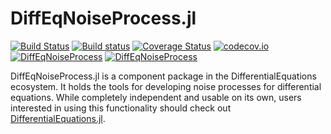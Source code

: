 # DiffEqNoiseProcess.jl

[![Build Status](https://travis-ci.org/JuliaDiffEq/DiffEqNoiseProcess.jl.svg?branch=master)](https://travis-ci.org/JuliaDiffEq/DiffEqNoiseProcess.jl)
[![Build status](https://ci.appveyor.com/api/projects/status/29rskms03i48xxt1?svg=true)](https://ci.appveyor.com/project/ChrisRackauckas/diffeqnoiseprocess-jl)
[![Coverage Status](https://coveralls.io/repos/JuliaDiffEq/DiffEqNoiseProcess.jl/badge.svg?branch=master&service=github)](https://coveralls.io/github/JuliaDiffEq/DiffEqNoiseProcess.jl?branch=master)
[![codecov.io](http://codecov.io/github/JuliaDiffEq/DiffEqNoiseProcess.jl/coverage.svg?branch=master)](http://codecov.io/github/JuliaDiffEq/DiffEqNoiseProcess.jl?branch=master)
[![DiffEqNoiseProcess](http://pkg.julialang.org/badges/DiffEqNoiseProcess_0.5.svg)](http://pkg.julialang.org/?pkg=DiffEqNoiseProcess)
[![DiffEqNoiseProcess](http://pkg.julialang.org/badges/DiffEqNoiseProcess_0.6.svg)](http://pkg.julialang.org/?pkg=DiffEqNoiseProcess)

DiffEqNoiseProcess.jl is a component package in the DifferentialEquations ecosystem.
It holds the tools for developing noise processes for differential equations.
While completely independent and usable on its own, users interested in using this
functionality should check out [DifferentialEquations.jl](https://github.com/JuliaDiffEq/DifferentialEquations.jl).
